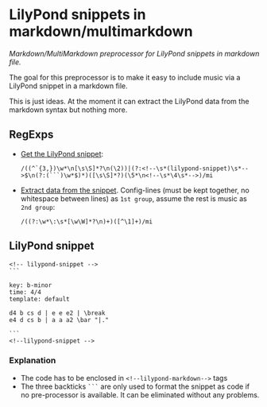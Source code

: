 # LilyPond snippets in markdown/multimarkdown

*Markdown/MultiMarkdown preprocessor for LilyPond snippets in markdown file.*

The goal for this preprocessor is to make it easy to include music via a LilyPond snippet in a markdown file.

This is just ideas. At the moment it can extract the LilyPond data from the markdown syntax but nothing more.

## RegExps

- [Get the LilyPond snippet](https://regex101.com/r/yG2eW8/6):  
    ```
    /((^`{3,})\w*\n[\s\S]*?\n(\2))|(?:<!--\s*(lilypond-snippet)\s*-->$\n(?:(```)\w*$)*)([\s\S]*?)(\5*\n<!--\s*\4\s*-->)/mi
    ```

- [Extract data from the snippet](https://regex101.com/r/yG2eW8/5). Config-lines (must be kept together, no whitespace between lines) as `1st group`, assume the rest is music as `2nd group`:  
    ```
    /((?:\w*\:\s*[\w\W]*?\n)+)([^\1]+)/mi
    ```

## LilyPond snippet

````
<!-- lilypond-snippet -->
```

key: b-minor
time: 4/4
template: default

d4 b cs d | e e e2 | \break
e4 d cs b | a a a2 \bar "|."

```
<!--lilypond-snippet -->
````

### Explanation

- The code has to be enclosed in `<!--lilypond-markdown-->` tags
- The three backticks ` ``` ` are only used to format the snippet as code if no pre-processor is available. It can be eliminated without any problems.